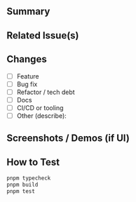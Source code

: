 <!-- Thanks for your contribution! Please fill out the checklist so reviewers can move fast. -->

## Summary
<!-- What does this PR do in one or two sentences? Why is it needed? -->

## Related Issue(s)
<!-- e.g., Fixes #123, Closes #456. Use “Fixes” to auto-close on merge. -->

## Changes
- [ ] Feature
- [ ] Bug fix
- [ ] Refactor / tech debt
- [ ] Docs
- [ ] CI/CD or tooling
- [ ] Other (describe):

## Screenshots / Demos (if UI)
<!-- Optional: before/after, GIF, or terminal output -->

## How to Test
<!-- Step-by-step: commands, flags, sample config, test data. Keep it copy/pasteable. -->

```bash
pnpm typecheck
pnpm build
pnpm test
```
